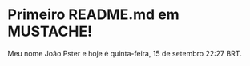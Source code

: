 # Primeiro README.md em MUSTACHE!
Meu nome João Pster e hoje é quinta-feira, 15 de setembro 22:27 BRT.